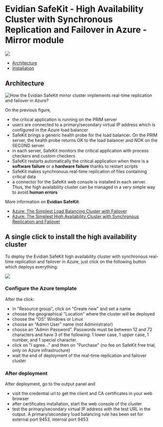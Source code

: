# Evidian SafeKit - High Availability Cluster with Synchronous Replication and Failover in Azure - Mirror module

[![](https://camo.githubusercontent.com/9285dd3998997a0835869065bb15e5d500475034/687474703a2f2f617a7572656465706c6f792e6e65742f6465706c6f79627574746f6e2e706e67)](https://portal.azure.com/#create/Microsoft.Template/uri/https%3A%2F%2Fraw.githubusercontent.com%2Fd6p%2Fazure-quickstart-templates%2Fsafekit-cluster-mirror%2Fsafekit-cluster-mirror%2Fazuredeploy.json) 

*   [Architecture](#archi)
*   [Installation](#install)

## <a name="archi"></a>Architecture

![How the Evidian SafeKit mirror cluster implements real-time replication and failover in Azure?](https://www.evidian.com/safekit/images/azure-block-level-file-level-software-data-replication-mirror-cluster.png)

On the previous figure,

*   the critical application is running on the PRIM server
*   users are connected to a primary/secondary virtual IP address which is configured in the Azure load balancer
*   SafeKit brings a generic health probe for the load balancer. On the PRIM server, the health probe returns OK to the load balancer and NOK on the SECOND server.
*   in each server, SafeKit monitors the critical application with process checkers and custom checkers
*   SafeKit restarts automatically the critical application when there is a **software failure** or a **hardware failure** thanks to restart scripts
*   SafeKit makes synchronous real-time replication of files containing critical data
*   a connector for the SafeKit web console is installed in each server. Thus, the high availability cluster can be managed in a very simple way to avoid **human errors**

More information on **Evidian SafeKit**:

*   [Azure: The Simplest Load Balancing Cluster with Failover](https://www.evidian.com/products/high-availability-software-for-application-clustering/azure-load-balancing-cluster-failover/)
*   [Azure: The Simplest High Availability Cluster with Synchronous Replication and Failover](https://www.evidian.com/products/high-availability-software-for-application-clustering/azure-high-availability-cluster-synchronous-replication-failover/)

## <a name="install"></a>A single click to install the high availability cluster

To deploy the Evidian SafeKit high availability cluster with synchronous real-time replication and failover in Azure, just click on the following button which deploys everything:

[![](https://camo.githubusercontent.com/9285dd3998997a0835869065bb15e5d500475034/687474703a2f2f617a7572656465706c6f792e6e65742f6465706c6f79627574746f6e2e706e67)](https://portal.azure.com/#create/Microsoft.Template/uri/https%3A%2F%2Fraw.githubusercontent.com%2Fd6p%2Fazure-quickstart-templates%2Fsafekit-cluster-mirror%2Fsafekit-cluster-mirror%2Fazuredeploy.json) 

### Configure the Azure template

After the click:

*   in "Resource group", click on "Create new" and set a name
*   choose the geographical "Location" where the cluster will be deployed
*   choose the "OS" Windows or Linux
*   choose an "Admin User" name (not Administrator)
*   choose an "Admin Password". Passwords must be between 12 and 72 characters and have 3 of the following: 1 lower case, 1 upper case, 1 number, and 1 special character.
*   click on "I agree..." and then on "Purchase" (no fee on SafeKit free trial, only on Azure infrastructure)
*   wait the end of deployment of the real-time replication and failover cluster

### After deployment

After deployment, go to the output panel and

*   visit the credential url to get the client and CA certificates in your web browser
*   after certificates installation, start the web console of the cluster
*   test the primary/secondary virtual IP address with the test URL in the output. A primary/secondary load balancing rule has been set for external port 9453, internal port 9453
